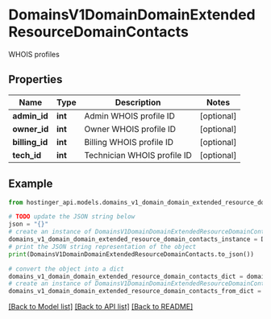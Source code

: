 # DomainsV1DomainDomainExtendedResourceDomainContacts

WHOIS profiles

## Properties

Name | Type | Description | Notes
------------ | ------------- | ------------- | -------------
**admin_id** | **int** | Admin WHOIS profile ID | [optional] 
**owner_id** | **int** | Owner WHOIS profile ID | [optional] 
**billing_id** | **int** | Billing WHOIS profile ID | [optional] 
**tech_id** | **int** | Technician WHOIS profile ID | [optional] 

## Example

```python
from hostinger_api.models.domains_v1_domain_domain_extended_resource_domain_contacts import DomainsV1DomainDomainExtendedResourceDomainContacts

# TODO update the JSON string below
json = "{}"
# create an instance of DomainsV1DomainDomainExtendedResourceDomainContacts from a JSON string
domains_v1_domain_domain_extended_resource_domain_contacts_instance = DomainsV1DomainDomainExtendedResourceDomainContacts.from_json(json)
# print the JSON string representation of the object
print(DomainsV1DomainDomainExtendedResourceDomainContacts.to_json())

# convert the object into a dict
domains_v1_domain_domain_extended_resource_domain_contacts_dict = domains_v1_domain_domain_extended_resource_domain_contacts_instance.to_dict()
# create an instance of DomainsV1DomainDomainExtendedResourceDomainContacts from a dict
domains_v1_domain_domain_extended_resource_domain_contacts_from_dict = DomainsV1DomainDomainExtendedResourceDomainContacts.from_dict(domains_v1_domain_domain_extended_resource_domain_contacts_dict)
```
[[Back to Model list]](../README.md#documentation-for-models) [[Back to API list]](../README.md#documentation-for-api-endpoints) [[Back to README]](../README.md)


